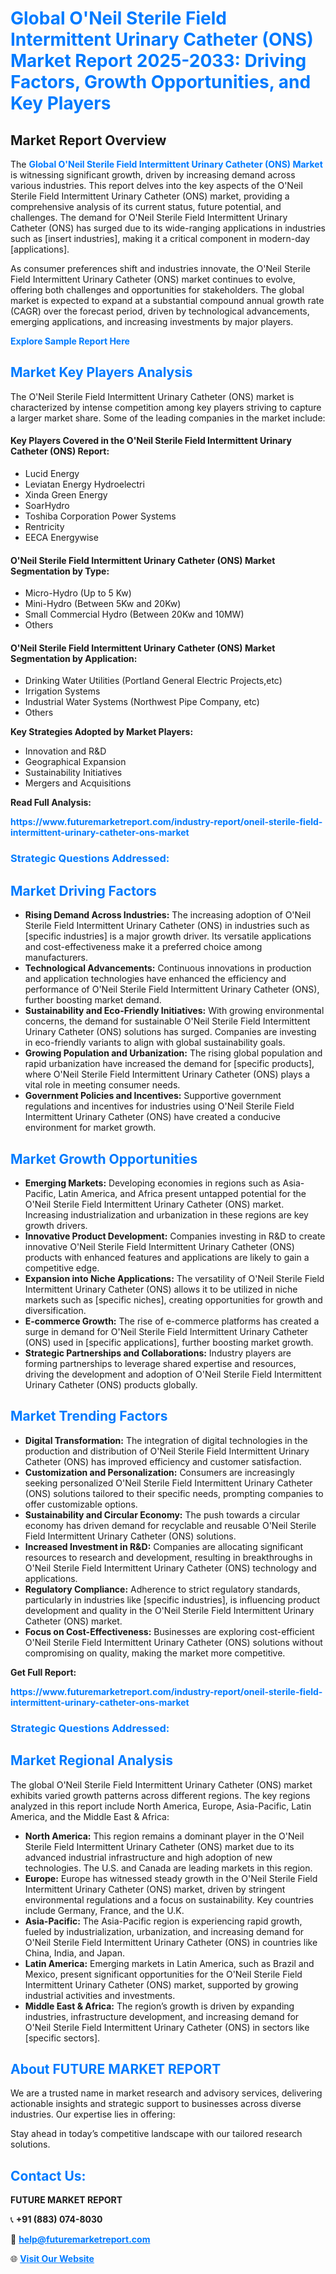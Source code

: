 <h1 style="color: #007BFF;">Global O'Neil Sterile Field Intermittent Urinary Catheter (ONS) Market Report 2025-2033: Driving Factors, Growth Opportunities, and Key Players</h1>

<section id="overview">
<h2>Market Report Overview</h2>
<p>The <a href="https://www.futuremarketreport.com/industry-report/oneil-sterile-field-intermittent-urinary-catheter-ons-market" style="color: #007BFF; text-decoration: none;"><strong>Global O'Neil Sterile Field Intermittent Urinary Catheter (ONS) Market</strong></a> is witnessing significant growth, driven by increasing demand across various industries. This report delves into the key aspects of the O'Neil Sterile Field Intermittent Urinary Catheter (ONS) market, providing a comprehensive analysis of its current status, future potential, and challenges. The demand for O'Neil Sterile Field Intermittent Urinary Catheter (ONS) has surged due to its wide-ranging applications in industries such as [insert industries], making it a critical component in modern-day [applications].</p>
<p>As consumer preferences shift and industries innovate, the O'Neil Sterile Field Intermittent Urinary Catheter (ONS) market continues to evolve, offering both challenges and opportunities for stakeholders. The global market is expected to expand at a substantial compound annual growth rate (CAGR) over the forecast period, driven by technological advancements, emerging applications, and increasing investments by major players.</p>
</section>

<section id="overview">
<p><a href="https://www.futuremarketreport.com/request-sample/reportId=35192" style="color: #007BFF; text-decoration: none;"><strong>Explore Sample Report Here</strong></a></p>
</section>

<section id="key-players">
<h2 style="color: #007BFF;">Market Key Players Analysis</h2>
<p>The O'Neil Sterile Field Intermittent Urinary Catheter (ONS) market is characterized by intense competition among key players striving to capture a larger market share. Some of the leading companies in the market include:</p>
<h4>Key Players Covered in the O'Neil Sterile Field Intermittent Urinary Catheter (ONS) Report:</h4>
<ul><li>Lucid Energy</li><li>Leviatan Energy Hydroelectri</li><li>Xinda Green Energy</li><li>SoarHydro</li><li>Toshiba Corporation Power Systems</li><li>Rentricity</li><li>EECA Energywise</li></ul>
<h4>O'Neil Sterile Field Intermittent Urinary Catheter (ONS) Market Segmentation by Type:</h4>
<ul><li>Micro-Hydro (Up to 5 Kw)</li><li>Mini-Hydro (Between 5Kw and 20Kw)</li><li>Small Commercial Hydro (Between 20Kw and 10MW)</li><li>Others</li></ul>

<h4>O'Neil Sterile Field Intermittent Urinary Catheter (ONS) Market Segmentation by Application:</h4>
<ul><li>Drinking Water Utilities (Portland General Electric Projects,etc)</li><li>Irrigation Systems</li><li>Industrial Water Systems (Northwest Pipe Company, etc)</li><li>Others</li></ul>
<p><strong>Key Strategies Adopted by Market Players:</strong></p>
<ul>
<li>Innovation and R&D</li>
<li>Geographical Expansion</li>
<li>Sustainability Initiatives</li>
<li>Mergers and Acquisitions</li>
</ul>
</section>

<section>
<p><strong>Read Full Analysis: </strong></p><a href="https://www.futuremarketreport.com/industry-report/oneil-sterile-field-intermittent-urinary-catheter-ons-market" style="color: #007BFF; text-decoration: none;"><strong>https://www.futuremarketreport.com/industry-report/oneil-sterile-field-intermittent-urinary-catheter-ons-market</strong></a>
<h3 style="color: #007BFF;">Strategic Questions Addressed:</h3>
</section>

<section id="driving-factors">
<h2 style="color: #007BFF;">Market Driving Factors</h2>
<ul>
<li><strong>Rising Demand Across Industries:</strong> The increasing adoption of O'Neil Sterile Field Intermittent Urinary Catheter (ONS) in industries such as [specific industries] is a major growth driver. Its versatile applications and cost-effectiveness make it a preferred choice among manufacturers.</li>
<li><strong>Technological Advancements:</strong> Continuous innovations in production and application technologies have enhanced the efficiency and performance of O'Neil Sterile Field Intermittent Urinary Catheter (ONS), further boosting market demand.</li>
<li><strong>Sustainability and Eco-Friendly Initiatives:</strong> With growing environmental concerns, the demand for sustainable O'Neil Sterile Field Intermittent Urinary Catheter (ONS) solutions has surged. Companies are investing in eco-friendly variants to align with global sustainability goals.</li>
<li><strong>Growing Population and Urbanization:</strong> The rising global population and rapid urbanization have increased the demand for [specific products], where O'Neil Sterile Field Intermittent Urinary Catheter (ONS) plays a vital role in meeting consumer needs.</li>
<li><strong>Government Policies and Incentives:</strong> Supportive government regulations and incentives for industries using O'Neil Sterile Field Intermittent Urinary Catheter (ONS) have created a conducive environment for market growth.</li>
</ul>
</section>

<section id="growth-opportunities">
<h2 style="color: #007BFF;">Market Growth Opportunities</h2>
<ul>
<li><strong>Emerging Markets:</strong> Developing economies in regions such as Asia-Pacific, Latin America, and Africa present untapped potential for the O'Neil Sterile Field Intermittent Urinary Catheter (ONS) market. Increasing industrialization and urbanization in these regions are key growth drivers.</li>
<li><strong>Innovative Product Development:</strong> Companies investing in R&D to create innovative O'Neil Sterile Field Intermittent Urinary Catheter (ONS) products with enhanced features and applications are likely to gain a competitive edge.</li>
<li><strong>Expansion into Niche Applications:</strong> The versatility of O'Neil Sterile Field Intermittent Urinary Catheter (ONS) allows it to be utilized in niche markets such as [specific niches], creating opportunities for growth and diversification.</li>
<li><strong>E-commerce Growth:</strong> The rise of e-commerce platforms has created a surge in demand for O'Neil Sterile Field Intermittent Urinary Catheter (ONS) used in [specific applications], further boosting market growth.</li>
<li><strong>Strategic Partnerships and Collaborations:</strong> Industry players are forming partnerships to leverage shared expertise and resources, driving the development and adoption of O'Neil Sterile Field Intermittent Urinary Catheter (ONS) products globally.</li>
</ul>
</section>

<section id="trending-factors">
<h2 style="color: #007BFF;">Market Trending Factors</h2>
<ul>
<li><strong>Digital Transformation:</strong> The integration of digital technologies in the production and distribution of O'Neil Sterile Field Intermittent Urinary Catheter (ONS) has improved efficiency and customer satisfaction.</li>
<li><strong>Customization and Personalization:</strong> Consumers are increasingly seeking personalized O'Neil Sterile Field Intermittent Urinary Catheter (ONS) solutions tailored to their specific needs, prompting companies to offer customizable options.</li>
<li><strong>Sustainability and Circular Economy:</strong> The push towards a circular economy has driven demand for recyclable and reusable O'Neil Sterile Field Intermittent Urinary Catheter (ONS) solutions.</li>
<li><strong>Increased Investment in R&D:</strong> Companies are allocating significant resources to research and development, resulting in breakthroughs in O'Neil Sterile Field Intermittent Urinary Catheter (ONS) technology and applications.</li>
<li><strong>Regulatory Compliance:</strong> Adherence to strict regulatory standards, particularly in industries like [specific industries], is influencing product development and quality in the O'Neil Sterile Field Intermittent Urinary Catheter (ONS) market.</li>
<li><strong>Focus on Cost-Effectiveness:</strong> Businesses are exploring cost-efficient O'Neil Sterile Field Intermittent Urinary Catheter (ONS) solutions without compromising on quality, making the market more competitive.</li>
</ul>
</section>

<section>
<p><strong>Get Full Report: </strong></p><a href="https://www.futuremarketreport.com/industry-report/oneil-sterile-field-intermittent-urinary-catheter-ons-market" style="color: #007BFF; text-decoration: none;"><strong>https://www.futuremarketreport.com/industry-report/oneil-sterile-field-intermittent-urinary-catheter-ons-market</strong></a>
<h3 style="color: #007BFF;">Strategic Questions Addressed:</h3>
</section>


<section id="regional-analysis">
<h2 style="color: #007BFF;">Market Regional Analysis</h2>
<p>The global O'Neil Sterile Field Intermittent Urinary Catheter (ONS) market exhibits varied growth patterns across different regions. The key regions analyzed in this report include North America, Europe, Asia-Pacific, Latin America, and the Middle East & Africa:</p>
<ul>
<li><strong>North America:</strong> This region remains a dominant player in the O'Neil Sterile Field Intermittent Urinary Catheter (ONS) market due to its advanced industrial infrastructure and high adoption of new technologies. The U.S. and Canada are leading markets in this region.</li>
<li><strong>Europe:</strong> Europe has witnessed steady growth in the O'Neil Sterile Field Intermittent Urinary Catheter (ONS) market, driven by stringent environmental regulations and a focus on sustainability. Key countries include Germany, France, and the U.K.</li>
<li><strong>Asia-Pacific:</strong> The Asia-Pacific region is experiencing rapid growth, fueled by industrialization, urbanization, and increasing demand for O'Neil Sterile Field Intermittent Urinary Catheter (ONS) in countries like China, India, and Japan.</li>
<li><strong>Latin America:</strong> Emerging markets in Latin America, such as Brazil and Mexico, present significant opportunities for the O'Neil Sterile Field Intermittent Urinary Catheter (ONS) market, supported by growing industrial activities and investments.</li>
<li><strong>Middle East & Africa:</strong> The region’s growth is driven by expanding industries, infrastructure development, and increasing demand for O'Neil Sterile Field Intermittent Urinary Catheter (ONS) in sectors like [specific sectors].</li>
</ul>
</section>

<footer>
<h2 style="color: #007BFF;">About FUTURE MARKET REPORT</h2>
<p>We are a trusted name in market research and advisory services, delivering actionable insights and strategic support to businesses across diverse industries. Our expertise lies in offering:</p>

<p>Stay ahead in today’s competitive landscape with our tailored research solutions.</p>

<h2 style="color: #007BFF;">Contact Us:</h2>
<p><strong>FUTURE MARKET REPORT</strong></p>
<p>📞 <strong>+91 (883) 074-8030</strong></p>
<p>📧 <strong><a href="mailto:help@futuremarketreport.com" style="color: #007BFF;">help@futuremarketreport.com</a></strong></p>
<p>🌐 <strong><a href="https://www.futuremarketreport.com/" style="color: #007BFF;">Visit Our Website</a></strong></p>
</footer>